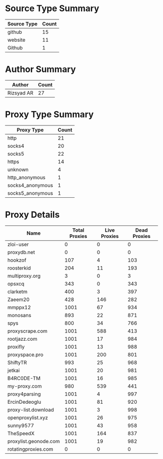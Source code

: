 # Source Type Summary

| Source Type | Count |
|-------------|-------|
| github | 15 |
| website | 11 |
| Github | 1 |


# Author Summary

| Author | Count |
|--------|-------|
| Rizsyad AR | 27 |


# Proxy Type Summary

| Proxy Type | Count |
|------------|-------|
| http | 21 |
| socks4 | 20 |
| socks5 | 22 |
| https | 14 |
| unknown | 4 |
| http_anonymous | 1 |
| socks4_anonymous | 1 |
| socks5_anonymous | 1 |


# Proxy Details

| Name | Total Proxies | Live Proxies | Dead Proxies |
|------|---------------|--------------|---------------|
| zloi-user | 0 | 0 | 0 |
| proxydb.net | 0 | 0 | 0 |
| hookzof | 107 | 4 | 103 |
| roosterkid | 204 | 11 | 193 |
| multiproxy.org | 3 | 0 | 3 |
| opsxcq | 343 | 0 | 343 |
| clarketm | 400 | 3 | 397 |
| Zaeem20 | 428 | 146 | 282 |
| mmppx12 | 1001 | 67 | 934 |
| monosans | 893 | 22 | 871 |
| spys | 800 | 34 | 766 |
| proxyscrape.com | 1001 | 588 | 413 |
| rootjazz.com | 1001 | 17 | 984 |
| proxifly | 1001 | 13 | 988 |
| proxyspace.pro | 1001 | 200 | 801 |
| ShiftyTR | 993 | 25 | 968 |
| jetkai | 1001 | 20 | 981 |
| B4RC0DE-TM | 1001 | 16 | 985 |
| my-proxy.com | 980 | 539 | 441 |
| proxy4parsing | 1001 | 4 | 997 |
| ErcinDedeoglu | 1001 | 81 | 920 |
| proxy-list.download | 1001 | 3 | 998 |
| openproxylist.xyz | 1001 | 26 | 975 |
| sunny9577 | 1001 | 43 | 958 |
| TheSpeedX | 1001 | 164 | 837 |
| proxylist.geonode.com | 1001 | 19 | 982 |
| rotatingproxies.com | 0 | 0 | 0 |
